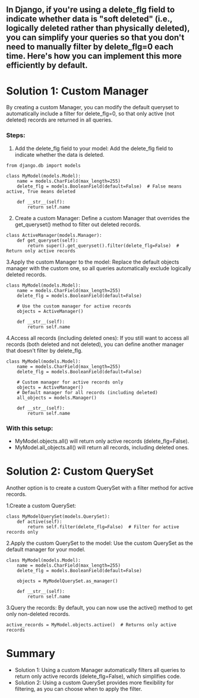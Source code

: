 ## In Django, if you're using a delete_flg field to indicate whether data is "soft deleted" (i.e., logically deleted rather than physically deleted), you can simplify your queries so that you don't need to manually filter by delete_flg=0 each time. Here's how you can implement this more efficiently by default.

# Solution 1: Custom Manager
By creating a custom Manager, you can modify the default queryset to automatically include a filter for delete_flg=0, so that only active (not deleted) records are returned in all queries.

### Steps:
1. Add the delete_flg field to your model: Add the delete_flg field to indicate whether the data is deleted.
```
from django.db import models

class MyModel(models.Model):
    name = models.CharField(max_length=255)
    delete_flg = models.BooleanField(default=False)  # False means active, True means deleted

    def __str__(self):
        return self.name
```
2. Create a custom Manager: Define a custom Manager that overrides the get_queryset() method to filter out deleted records.
```
class ActiveManager(models.Manager):
    def get_queryset(self):
        return super().get_queryset().filter(delete_flg=False)  # Return only active records
```
3.Apply the custom Manager to the model: Replace the default objects manager with the custom one, so all queries automatically exclude logically deleted records.
```
class MyModel(models.Model):
    name = models.CharField(max_length=255)
    delete_flg = models.BooleanField(default=False)

    # Use the custom manager for active records
    objects = ActiveManager()

    def __str__(self):
        return self.name
```
4.Access all records (including deleted ones): If you still want to access all records (both deleted and not deleted), you can define another manager that doesn't filter by delete_flg.
```
class MyModel(models.Model):
    name = models.CharField(max_length=255)
    delete_flg = models.BooleanField(default=False)

    # Custom manager for active records only
    objects = ActiveManager()
    # Default manager for all records (including deleted)
    all_objects = models.Manager()

    def __str__(self):
        return self.name
```
### With this setup:
+ MyModel.objects.all() will return only active records (delete_flg=False).
+ MyModel.all_objects.all() will return all records, including deleted ones.

# Solution 2: Custom QuerySet
Another option is to create a custom QuerySet with a filter method for active records.

1.Create a custom QuerySet:
```
class MyModelQuerySet(models.QuerySet):
    def active(self):
        return self.filter(delete_flg=False)  # Filter for active records only
```
2.Apply the custom QuerySet to the model: Use the custom QuerySet as the default manager for your model.
```
class MyModel(models.Model):
    name = models.CharField(max_length=255)
    delete_flg = models.BooleanField(default=False)

    objects = MyModelQuerySet.as_manager()

    def __str__(self):
        return self.name
```
3.Query the records: By default, you can now use the active() method to get only non-deleted records.
```
active_records = MyModel.objects.active()  # Returns only active records
```
# Summary
+ Solution 1: Using a custom Manager automatically filters all queries to return only active records (delete_flg=False), which simplifies code.
+ Solution 2: Using a custom QuerySet provides more flexibility for filtering, as you can choose when to apply the filter.
